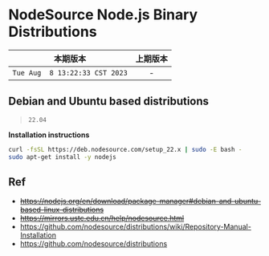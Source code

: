 # NodeSource Node.js Binary Distributions

|本期版本|上期版本
|:---:|:---:
`Tue Aug  8 13:22:33 CST 2023` | -

## Debian and Ubuntu based distributions

> `22.04`

**Installation instructions**

```bash
curl -fsSL https://deb.nodesource.com/setup_22.x | sudo -E bash -
sudo apt-get install -y nodejs
```


## Ref

* ~~<https://nodejs.org/en/download/package-manager#debian-and-ubuntu-based-linux-distributions>~~
* ~~<https://mirrors.ustc.edu.cn/help/nodesource.html>~~
* <https://github.com/nodesource/distributions/wiki/Repository-Manual-Installation>
* <https://github.com/nodesource/distributions>